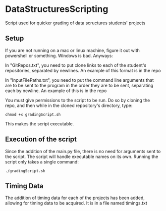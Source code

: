 # DataStructuresScripting
Script used for quicker grading of data scructures students' projects

## Setup
If you are not running on a mac or linux machine, figure it out with powershell or something. Windows is bad. Anyways:

In "GitRepos.txt", you need to put clone links to each of the student's repositories, separated by newlines. An example of this format is in the repo

In "InputFilePaths.txt", you need to put the command line arguments that are to be sent to the program in the order they are to be sent, separating each by newline. An example of this is in the repo

You must give permissions to the script to be run. Do so by cloning the repo, and then while in the cloned repository's directory, type:
```
chmod +x gradingScript.sh
```
This makes the script executable.

## Execution of the script
Since the addition of the main.py file, there is no need for arguments sent to the script. The script will handle executable names on its own. Running the script only takes a single command:
```
./gradingScript.sh
```
## Timing Data
The addition of timing data for each of the projects has been added, allowing for timing data to be acquired. It is in a file named timings.txt
